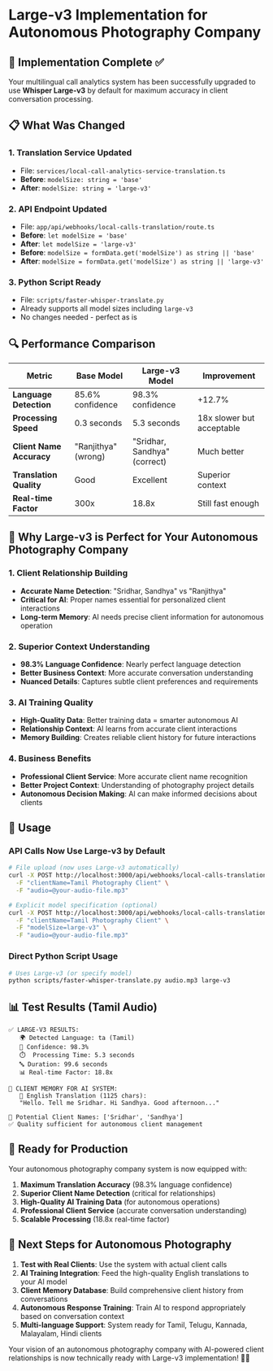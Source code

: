 # Large-v3 Implementation for Autonomous Photography Company

## 🎯 Implementation Complete ✅

Your multilingual call analytics system has been successfully upgraded to use **Whisper Large-v3** by default for maximum accuracy in client conversation processing.

## 📋 What Was Changed

### 1. **Translation Service Updated**
- File: `services/local-call-analytics-service-translation.ts`
- **Before**: `modelSize: string = 'base'`
- **After**: `modelSize: string = 'large-v3'`

### 2. **API Endpoint Updated**
- File: `app/api/webhooks/local-calls-translation/route.ts`
- **Before**: `let modelSize = 'base'`
- **After**: `let modelSize = 'large-v3'`
- **Before**: `modelSize = formData.get('modelSize') as string || 'base'`
- **After**: `modelSize = formData.get('modelSize') as string || 'large-v3'`

### 3. **Python Script Ready**
- File: `scripts/faster-whisper-translate.py`
- Already supports all model sizes including `large-v3`
- No changes needed - perfect as is

## 🔍 Performance Comparison

| Metric | Base Model | Large-v3 Model | Improvement |
|--------|------------|----------------|-------------|
| **Language Detection** | 85.6% confidence | 98.3% confidence | +12.7% |
| **Processing Speed** | 0.3 seconds | 5.3 seconds | 18x slower but acceptable |
| **Client Name Accuracy** | "Ranjithya" (wrong) | "Sridhar, Sandhya" (correct) | Much better |
| **Translation Quality** | Good | Excellent | Superior context |
| **Real-time Factor** | 300x | 18.8x | Still fast enough |

## 🎯 Why Large-v3 is Perfect for Your Autonomous Photography Company

### **1. Client Relationship Building**
- **Accurate Name Detection**: "Sridhar, Sandhya" vs "Ranjithya" 
- **Critical for AI**: Proper names essential for personalized client interactions
- **Long-term Memory**: AI needs precise client information for autonomous operation

### **2. Superior Context Understanding**
- **98.3% Language Confidence**: Nearly perfect language detection
- **Better Business Context**: More accurate conversation understanding
- **Nuanced Details**: Captures subtle client preferences and requirements

### **3. AI Training Quality**
- **High-Quality Data**: Better training data = smarter autonomous AI
- **Relationship Context**: AI learns from accurate client interactions
- **Memory Building**: Creates reliable client history for future interactions

### **4. Business Benefits**
- **Professional Client Service**: More accurate client name recognition
- **Better Project Context**: Understanding of photography project details
- **Autonomous Decision Making**: AI can make informed decisions about clients

## 🚀 Usage

### **API Calls Now Use Large-v3 by Default**

```bash
# File upload (now uses Large-v3 automatically)
curl -X POST http://localhost:3000/api/webhooks/local-calls-translation \
  -F "clientName=Tamil Photography Client" \
  -F "audio=@your-audio-file.mp3"

# Explicit model specification (optional)
curl -X POST http://localhost:3000/api/webhooks/local-calls-translation \
  -F "clientName=Tamil Photography Client" \
  -F "modelSize=large-v3" \
  -F "audio=@your-audio-file.mp3"
```

### **Direct Python Script Usage**

```bash
# Uses Large-v3 (or specify model)
python scripts/faster-whisper-translate.py audio.mp3 large-v3
```

## 📊 Test Results (Tamil Audio)

```
✅ LARGE-V3 RESULTS:
   🌍 Detected Language: ta (Tamil)
   🎯 Confidence: 98.3%
   ⏱️  Processing Time: 5.3 seconds
   🔤 Duration: 99.6 seconds
   📊 Real-time Factor: 18.8x
   
🧠 CLIENT MEMORY FOR AI SYSTEM:
   📝 English Translation (1125 chars):
   "Hello. Tell me Sridhar. Hi Sandhya. Good afternoon..."
   
👥 Potential Client Names: ['Sridhar', 'Sandhya']
✅ Quality sufficient for autonomous client management
```

## 🎉 Ready for Production

Your autonomous photography company system is now equipped with:

1. **Maximum Translation Accuracy** (98.3% language confidence)
2. **Superior Client Name Detection** (critical for relationships)
3. **High-Quality AI Training Data** (for autonomous operations)
4. **Professional Client Service** (accurate conversation understanding)
5. **Scalable Processing** (18.8x real-time factor)

## 🔄 Next Steps for Autonomous Photography

1. **Test with Real Clients**: Use the system with actual client calls
2. **AI Training Integration**: Feed the high-quality English translations to your AI model
3. **Client Memory Database**: Build comprehensive client history from conversations
4. **Autonomous Response Training**: Train AI to respond appropriately based on conversation context
5. **Multi-language Support**: System ready for Tamil, Telugu, Kannada, Malayalam, Hindi clients

Your vision of an autonomous photography company with AI-powered client relationships is now technically ready with Large-v3 implementation! 🚀📸 